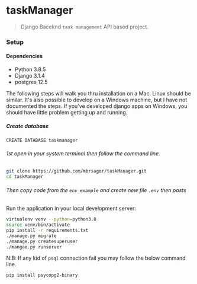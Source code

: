 # taskManager
> Django Baceknd `task management` API based project.


### Setup

#### Dependencies

- Python 3.8.5
- Django 3.1.4
- postgres  12.5

The following steps will walk you thru installation on a Mac. Linux should be similar. It's also possible to develop 
on a Windows machine, but I have not documented the steps. If you've developed django apps on Windows, you should have little problem getting up and running.


##### Create database
``CREATE DATABASE taskmanager``

###### 1st open in your system terminal then follow the command line.

```bash
git clone https://github.com/mbrsagor/taskManager.git
cd taskManager
```

###### Then copy code from the ``env_example`` and create new file `.env` then pasts

Run the application in your local development server:

```bash
virtualenv venv --python=python3.8
source venv/bin/activate
pip install -r requirements.txt
./manage.py migrate
./manage.py createsuperuser
./mangae.py runserver
```

N:B: If any kid of `psql` connection fail you may follow the below command line.

```pip install psycopg2-binary```
